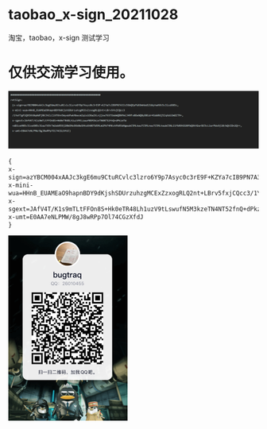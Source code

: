 # taobao_x-sign_20211028
淘宝，taobao，x-sign 测试学习

# 仅供交流学习使用。
![](demo.png)

```
{
x-sign=azYBCM004xAAJc3kgE6mu9CtuRCvlc3lzro6Y9p7Asyc0c3rE9F+KZYa7cIB9PN7A3Jz59bQEpFWX9mhbdSJUWyhaHXt5c3lzdXN5c, 
x-mini-wua=HHnB_EUAMEaO9hapnBDY9dKjshSDUrzuhzgMCExZzxogRLQ2nt+LBrv5fxjCQcc3/1YwY7gP1QH3Xt0qAWPjRKJhCLClXfXhn5myebPwkHbwcmZqio1O6aZKLnjjxw7KX7OoWmQBNfmiJ4MFx0DeNQNyD0ldr4SdWR6j5ZqXdiOmDZTM=, 
x-sgext=JAfV4T/K1s9mTLtFFOn8S+Hk0eTR48Lh1uzV9tLswufN5M3kzeTN4NT52fnQ+dPkzeTW+dDizeHN5c3lzeXN5c3lwuTX5tTm2ebR59j20bOHs9Xk0eSHtoXh0OTW5MLm2PbT4MKzhPbR5dHgwubC5MLkwuTC5MLnwuTC5MLtwubC5NL21fbR9tD20fbQ9tH2wrDC5cLlwrPWs9jl0/bQtIDn2Q==, 
x-umt=E0AA7eNLPMW/8gJ8wRPp7Ol74CGzXfdJ
}
```


![](https://github.com/FightingForWhat/idlefish_xianyu_spider-crawler-sender/raw/main/demo/demo11.png)
